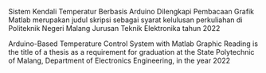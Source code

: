 Sistem Kendali Temperatur Berbasis Arduino Dilengkapi Pembacaan Grafik Matlab
merupakan judul skripsi sebagai syarat kelulusan perkuliahan di Politeknik Negeri Malang Jurusan Teknik Elektronika tahun 2022

Arduino-Based Temperature Control System with Matlab Graphic Reading
is the title of a thesis as a requirement for graduation at the State Polytechnic of Malang, Department of Electronics Engineering, in the year 2022
